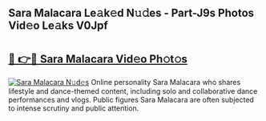 ## Sara Malacara Le𝚊k𝚎d N𝚞𝚍es - Part-J9s Photos Vid𝚎o Le𝚊ks V0Jpf

# <h2><a href="http://fbewiy.evod.top/?m=Sara+Malacara">🔗 👉🔴 Sara Malacara Vid𝚎o Ph𝚘t𝚘s</a></h2>

[![Sara Malacara N𝚞d𝚎s](https://i.imgur.com/8V9OHl7.gif)](http://fbewiy.evod.top/?m=Sara+Malacara)
Online personality Sara Malacara who shares lifestyle and dance-themed content, including solo and collaborative dance performances and vlogs. Public figures Sara Malacara are often subjected to intense scrutiny and public attention. 
